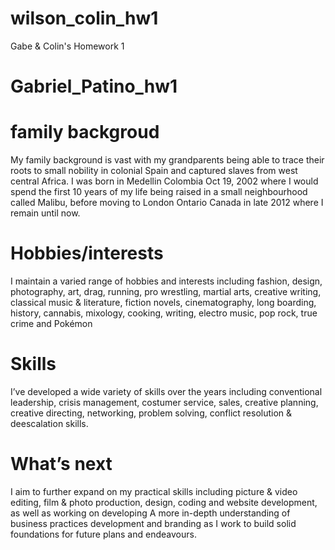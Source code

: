 # wilson_colin_hw1
Gabe & Colin's Homework 1
# Gabriel_Patino_hw1

# family backgroud
My family background is vast with my grandparents being able to trace their roots to small nobility in colonial Spain and captured slaves from west central Africa. I was born in Medellin Colombia Oct 19, 2002 where I would spend the first 10 years of my life being raised in a small neighbourhood called Malibu, before moving to London Ontario Canada in late 2012 where I remain until now. 
# Hobbies/interests
I maintain a varied range of hobbies and interests including fashion, design, photography, art, drag, running, pro wrestling, martial arts, creative writing, classical music & literature, fiction novels, cinematography, long boarding, history, cannabis, mixology, cooking, writing, electro music, pop rock, true crime and Pokémon 
# Skills
I’ve developed a wide variety of skills over the years including conventional leadership, crisis management, costumer service, sales, creative planning, creative directing, networking, problem solving, conflict resolution &  deescalation skills. 
# What’s next 
I aim to further expand on my practical skills including picture & video editing, film & photo production, design, coding and website development, as well as working on developing A more in-depth understanding of business practices development and branding as I work to build solid foundations for future plans and endeavours.
